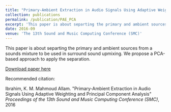 ```yaml
---
title: "Primary-Ambient Extraction in Audio Signals Using Adaptive Weighting and Principal Component Analysis"
collection: publications
permalink: /publication/PAE_PCA
excerpt: 'This paper is about separting the primary and ambient sources from a sounds mixture to be used in surround sound upmixing. We propose a PCA-based approach to apply the separation'
date: 2016-09
venue: 'The 13th Sound and Music Computing Conference (SMC)'
---
```

This paper is about separting the primary and ambient sources from a sounds mixture to be used in surround sound upmixing. We propose a PCA-based approach to apply the separation.

[Download paper here](http://karimmibrahim.github.io/files/2016-09-01-PAE_PCA.pdf)

Recommended citation: 

Ibrahim, K. M. Mahmoud Allam. "Primary-Ambient Extraction in Audio Signals Using Adaptive Weighting and Principal Component Analysis" <i>Proceedings of the 13th Sound and
            Music Computing Conference (SMC)</i>, 2016
